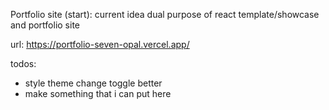 Portfolio site (start): current idea dual purpose of react template/showcase and portfolio site

url: https://portfolio-seven-opal.vercel.app/

todos:
- style theme change toggle better
- make something that i can put here
